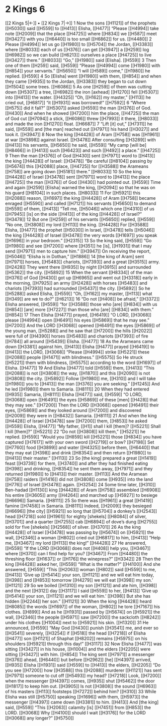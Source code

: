 # 2 Kings 6
[[2 Kings 5|←]] • [[2 Kings 7|→]]
1 Now the sons [[H1121]] of the prophets [[H5030]] said [[H559]] to [[H413]] Elisha, [[H477]] “Please [[H4994]] take note [[H2009]] that the place [[H4725]] where [[H834]] we [[H587]] meet [[H3427]] with you [[H6440]] is too small [[H6862]] for us. [[H4480]] 
2 Please [[H4994]] let us go [[H1980]] to [[H5704]] the Jordan, [[H3383]] where [[H8033]] each of us [[H376]] can get [[H3947]] a [[H259]] log [[H6982]] so we can build [[H6213]] ourselves a place [[H4725]] to live [[H3427]] there.” [[H8033]] “Go,” [[H1980]] said [Elisha]. [[H559]] 
3 Then one of them [[H259]] said, [[H559]] “Please [[H4994]] come [[H1980]] with [[H854]] your servants.” [[H5650]] “I will [[H589]] come,” [[H1980]] he replied. [[H559]] 
4 So [Elisha] went [[H1980]] with them, [[H854]] and when they came [[H935]] to the Jordan, [[H3383]] they began to cut down [[H1504]] some trees. [[H6086]] 
5 As one [[H259]] of them was cutting down [[H5307]] a tree, [[H6982]] the iron [axhead] [[H1270]] fell [[H5307]] into [[H413]] the water. [[H4325]] “Oh, [[H162]] my master,” [[H113]] he cried out, [[H6817]] “it [[H1931]] was borrowed!” [[H7592]] 
6 “Where [[H575]] did it fall?” [[H5307]] asked [[H559]] the man [[H376]] of God. [[H430]] And when he showed [[H7200]] him the place, [[H4725]] the man of God cut [[H7094]] a stick, [[H6086]] threw [[H7993]] it there, [[H8033]] and made the iron [[H1270]] float. [[H6687]] 
7 “Lift [it] out,” [[H7311]] he said, [[H559]] and [the man] reached out [[H7971]] his hand [[H3027]] and took it. [[H3947]] 
8 Now the king [[H4428]] of Aram [[H758]] was [[H1961]] at war [[H3898]] against Israel. [[H3478]] After consulting [[H3289]] with [[H413]] his servants, [[H5650]] he said, [[H559]] “My camp [will be] [[H8466]] in [[H413]] such [[H6423]] and such [[H492]] a place.” [[H4725]] 
9 Then the man [[H376]] of God [[H430]] sent [[H7971]] word to [[H413]] the king [[H4428]] of Israel: [[H3478]] “Be careful [[H8104]] passing by [[H5674]] this [[H2088]] place, [[H4725]] for [[H3588]] the Arameans [[H758]] are going down [[H5181]] there.” [[H8033]] 
10 So the king [[H4428]] of Israel [[H3478]] sent [[H7971]] word to [[H413]] the place [[H4725]] the man [[H376]] of God [[H430]] had pointed out. [[H559]] Time and again [[H259]] [Elisha] warned the king, [[H2094]] so that he was on his guard [[H8104]] in such places. [[H8033]] 
11 For [[H5921]] this [[H2088]] reason, [[H1697]] the king [[H4428]] of Aram [[H758]] became enraged [[H5590]] and called [[H7121]] his servants [[H5650]] to demand [[H559]] of them, [[H413]] “Tell me, [[H5046]] which one [[H4310]] of us [[H7945]] [is] on the side [[H413]] of the king [[H4428]] of Israel?” [[H3478]] 
12 But one [[H259]] of his servants [[H5650]] replied, [[H559]] “No one, [[H3808]] my lord [[H113]] the king. [[H4428]] For [[H3588]] Elisha, [[H477]] the prophet [[H5030]] in Israel, [[H3478]] tells [[H5046]] the king [[H4428]] of Israel [[H3478]] the very words [[H1697]] you speak [[H1696]] in your bedroom.” [[H2315]] 
13 So the king said, [[H559]] “Go [[H1980]] and see [[H7200]] where [[H351]] he [is], [[H1931]] that I may send [[H7971]] men to capture him.” [[H3947]] On receiving the report, [[H5046]] “Elisha is in Dothan,” [[H1886]] 
14 [the king of Aram] sent [[H7971]] horses, [[H5483]] chariots, [[H7393]] and a great [[H3515]] army. [[H2428]] They went there [[H935]] by night [[H3915]] and surrounded [[H5362]] the city. [[H5892]] 
15 When the servant [[H8334]] of the man [[H376]] of God [[H430]] got up [[H6965]] and went out [[H3318]] early in the morning, [[H7925]] an army [[H2428]] with horses [[H5483]] and chariots [[H7393]] had surrounded [[H5437]] the city. [[H5892]] So he [[H5288]] asked Elisha, [[H559]] “Oh, [[H162]] my master, [[H113]] what [[H349]] are we to do?” [[H6213]] 
16 “Do not [[H408]] be afraid,” [[H3372]] Elisha answered, [[H559]] “for [[H3588]] those who [are] [[H834]] with us [[H854]] [are] more [[H7227]] than those who [are] [[H834]] with them.” [[H854]] 
17 Then Elisha [[H477]] prayed, [[H6419]] “O LORD, [[H3068]] please [[H4994]] open [[H6491]] his eyes [[H5869]] that he may see.” [[H7200]] And the LORD [[H3068]] opened [[H6491]] the eyes [[H5869]] of the young man, [[H5288]] and he saw that [[H7200]] the hills [[H2022]] were full of [[H4390]] horses [[H5483]] and chariots [[H7393]] of fire [[H784]] all around [[H5439]] Elisha. [[H477]] 
18 As the Arameans came down [[H3381]] against him, [[H413]] Elisha [[H477]] prayed [[H6419]] to [[H413]] the LORD, [[H3068]] “Please [[H4994]] strike [[H5221]] these [[H2088]] people [[H1471]] with blindness.” [[H5575]] So He struck [[H5221]] them with blindness, [[H5575]] according to the word [[H1697]] of Elisha. [[H477]] 
19 And Elisha [[H477]] told [[H559]] them, [[H413]] “This [[H2088]] is not [[H3808]] the way, [[H1870]] and this [[H2090]] is not [[H3808]] the city. [[H5892]] Follow [[H1980]] me, [[H310]] and I will take [[H1980]] you to [[H413]] the man [[H376]] you are seeking.” [[H1245]] And he led [[H1980]] them to Samaria. [[H8111]] 
20 When they had entered [[H935]] Samaria, [[H8111]] Elisha [[H477]] said, [[H559]] “O LORD, [[H3068]] open [[H6491]] the eyes [[H5869]] of these [men] [[H428]] that they may see.” [[H7200]] Then the LORD [[H3068]] opened [[H6491]] their eyes, [[H5869]] and they looked around [[H7200]] and discovered [[H2009]] they were in [[H8432]] Samaria. [[H8111]] 
21 And when the king [[H4428]] of Israel [[H3478]] saw [[H7200]] them, [[H853]] he asked [[H559]] Elisha, [[H477]] “My father, [[H1]] shall I kill [them]? [[H5221]] Shall I kill [them]?” [[H5221]] 
22 “Do not [[H3808]] kill them,” [[H5221]] he replied. [[H559]] “Would you [[H859]] kill [[H5221]] those [[H834]] you have captured [[H7617]] with your own sword [[H2719]] or bow? [[H7198]] Set [[H7760]] food [[H3899]] and water [[H4325]] before them, [[H6440]] that they may eat [[H398]] and drink [[H8354]] and then return [[H1980]] to [[H413]] their master.” [[H113]] 
23 So [the king] prepared a great [[H1419]] feast [[H3739]] for them, [[H3740]] and after they had finished eating [[H398]] and drinking, [[H8354]] he sent them away, [[H7971]] and they returned [[H1980]] to [[H413]] their master. [[H113]] And the Aramean [[H758]] raiders [[H1416]] did not [[H3808]] come [[H935]] into the land [[H776]] of Israel [[H3478]] again. [[H3254]] 
24 Some time later, [[H310]] Ben-hadad [[H1130]] king [[H4428]] of Aram [[H758]] assembled [[H6908]] his entire [[H3605]] army [[H4264]] and marched up [[H5927]] to besiege [[H6696]] Samaria. [[H8111]] 
25 So there was [[H1961]] a great [[H1419]] famine [[H7458]] in Samaria. [[H8111]] Indeed, [[H2009]] they besieged [[H6696]] [the city] [[H5921]] so long that [[H5704]] a donkey’s [[H2543]] head [[H7218]] sold [[H1961]] for eighty [shekels] [[H8084]] of silver, [[H3701]] and a quarter [[H7255]] cab [[H6894]] of dove’s dung [[H2755]] sold for five [shekels] [[H2568]] of silver. [[H3701]] 
26 As the king [[H4428]] of Israel [[H3478]] was passing by [[H5674]] on [[H5921]] the wall, [[H2346]] a woman [[H802]] cried out [[H6817]] to him, [[H413]] “Help me, [[H3467]] my lord [[H113]] the king!” [[H4428]] 
27 He answered, [[H559]] “If the LORD [[H3068]] does not [[H408]] help you, [[H3467]] where [[H370]] can I find help for you? [[H3467]] From [[H4480]] the threshing floor [[H1637]] or [[H176]] the winepress?” [[H3342]] 
28 Then the king [[H4428]] asked her, [[H559]] “What is the matter?” [[H4100]] And she answered, [[H559]] “This [[H2063]] woman [[H802]] said [[H559]] to me, [[H413]] ‘Give up [[H5414]] your son, [[H1121]] and we will eat him today, [[H398]] and [[H853]] tomorrow [[H4279]] we will eat [[H398]] my son.’ [[H1121]] 
29 So we boiled [[H1310]] my son [[H1121]] and ate him, [[H398]] and the next [[H312]] day [[H3117]] I said [[H559]] to her, [[H413]] ‘Give up [[H5414]] your son, [[H1121]] and we will eat him.’ [[H398]] But she has hidden [[H2244]] her son.” [[H1121]] 
30 When the king [[H4428]] heard [[H8085]] the words [[H1697]] of the woman, [[H802]] he tore [[H7167]] his clothes. [[H899]] And as he [[H1931]] passed by [[H5674]] on [[H5921]] the wall, [[H2346]] the people [[H5971]] saw [[H7200]] the sackcloth [[H8242]] under his clothes [[H1004]] next to [[H5921]] his skin. [[H1320]] 
31 He announced, [[H559]] “May God [[H430]] punish [[H3541]] me,  and ever so [[H3541]] severely, [[H3254]] if [[H518]] the head [[H7218]] of Elisha [[H477]] son [[H1121]] of Shaphat [[H8202]] remains [[H5975]] on his shoulders [[H5921]] through this day!” [[H3117]] 
32 Now Elisha [[H477]] was sitting [[H3427]] in his house, [[H1004]] and the elders [[H2205]] were sitting [[H3427]] with him. [[H854]] The king sent [[H7971]] a messenger [[H376]] ahead, [[H6440]] but before [[H2962]] [he] [[H4397]] arrived, [[H935]] Elisha [[H1931]] said [[H559]] to [[H413]] the elders, [[H2205]] “Do you see [[H7200]] how [[H3588]] this [[H2088]] murderer [[H1121]] has sent [[H7971]] someone to cut off [[H5493]] my head? [[H7218]] Look, [[H7200]] when the messenger [[H4397]] comes, [[H935]] shut [[H5462]] the door [[H1817]] to keep him out. [[H3905]] Is not [[H3808]] the sound [[H6963]] of his masters [[H113]] footsteps [[H7272]] behind him? [[H310]] 
33 While Elisha was still [[H5750]] speaking [[H1696]] with them, [[H5973]] the messenger [[H4397]] came down [[H3381]] to him. [[H413]] And [the king] said, [[H559]] “This [[H2063]] calamity [is] [[H7451]] from [[H853]] the LORD. [[H3068]] Why [[H4100]] should I wait [[H3176]] for the LORD [[H3068]] any longer?” [[H5750]] 
